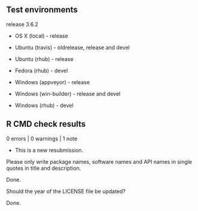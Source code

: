 ## Test environments

release 3.6.2

* OS X (local) - release

* Ubuntu (travis) - oldrelease, release and devel
* Ubuntu (rhub) - release

* Fedora (rhub) - devel

* Windows (appveyor) - release
* Windows (win-builder) - release and devel
* Windows (rhub) - devel

## R CMD check results

0 errors | 0 warnings | 1 note

* This is a new resubmission.

Please only write package names, software names and API names in single quotes in title and description.

Done.

Should the year of the LICENSE file be updated?

Done.
